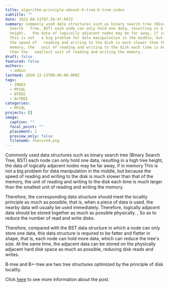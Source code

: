 ```yaml
---
title: algorithm-principle-abount-b-tree-b-tree-index
subtitle: ""
date: 2022-08-11T07:26:47.697Z
summary: Commonly used data structures such as binary search tree (Binary
  Search   Tree, BST) each node can only hold one data, resulting in a high tree
  height,   the data of logically adjacent nodes may be far away, if in memory
  This is not   a big problem for data manipulation in the middle, but because
  the speed of   reading and writing to the disk is much slower than that of the
  memory, the   unit of reading and writing to the disk each time is much larger
  than the   smallest unit of reading and writing the memory.
draft: false
featured: false
authors:
  - admin
lastmod: 2020-12-13T00:00:00.000Z
tags:
  - INDEX
  - MYSQL
  - BTREE
  - B+TREE
categories:
  - MYSQL
projects: []
image:
  caption: ""
  focal_point: ""
  placement: 2
  preview_only: false
  filename: featured.png
---
```

Commonly used data structures such as binary search tree (Binary Search Tree, BST) each node can only hold one data, resulting in a high tree height, the data of logically adjacent nodes may be far away, if in memory This is not a big problem for data manipulation in the middle, but because the speed of reading and writing to the disk is much slower than that of the memory, the unit of reading and writing to the disk each time is much larger than the smallest unit of reading and writing the memory.

Therefore, the corresponding data structure should meet the locality principle as much as possible, that is, when a piece of data is used, the nearby data will usually be used immediately. Therefore, logically adjacent data should be stored together as much as possible physically. , So as to reduce the number of read and write disks.

Therefore, compared with the BST data structure in which a node can only store one data, this data structure is required to be fatter and flatter in shape, that is, each node can hold more data, which can reduce the tree's size. At the same time, the adjacent data can be stored on the physically adjacent hard disk space as much as possible, reducing disk reads and writes.

B-tree and B+-tree are two tree structures optimized by the principle of disk locality.

Click [here](https://notebook.grayson.top/project-37/doc-726) to see more information about the post.